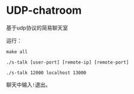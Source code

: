 # UDP-chatroom
基于udp协议的简易聊天室

运行：

`make all`

`./s-talk [user-port] [remote-ip] [remote-port]`

`./s-talk 12000 localhost 13000`

聊天中输入`!`退出。
